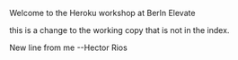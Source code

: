Welcome to the Heroku workshop at Berln Elevate

this is a change to the working copy that is not in the index.

New line from me --Hector Rios

